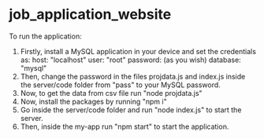 # job_application_website
To run the application:
1) Firstly, install a MySQL application in your device and set the credentials as:
  host: "localhost"
  user: "root"
  password: (as you wish)
  database: "mysql"
2) Then, change the password in the files projdata.js and index.js inside the server/code folder from "pass" to your MySQL password.
3) Now, to get the data from csv file run "node projdata.js"
3) Now, install the packages by running "npm i"
4) Go inside the server/code folder and run "node index.js" to start the server.
5) Then, inside the my-app run "npm start" to start the application.
